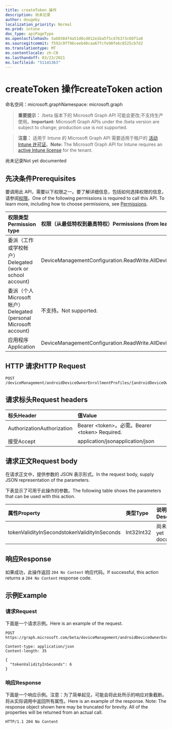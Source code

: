 ```yaml
---
title: createToken 操作
description: 尚未记录
author: dougeby
localization_priority: Normal
ms.prod: intune
doc_type: apiPageType
ms.openlocfilehash: 5a60384f4a51d0cd012e1ba5f5cd76373c60f1a8
ms.sourcegitcommit: f592c9ff96ceeb40caa67fcfe90fe6c8525cb7d2
ms.translationtype: MT
ms.contentlocale: zh-CN
ms.lasthandoff: 03/23/2021
ms.locfileid: "51141363"
---
```

# <a name="createtoken-action"></a><span data-ttu-id="93e14-103">createToken 操作</span><span class="sxs-lookup"><span data-stu-id="93e14-103">createToken action</span></span>

<span data-ttu-id="93e14-104">命名空间：microsoft.graph</span><span class="sxs-lookup"><span data-stu-id="93e14-104">Namespace: microsoft.graph</span></span>

> <span data-ttu-id="93e14-105">**重要提示：** /beta 版本下的 Microsoft Graph API 可能会更改;不支持生产使用。</span><span class="sxs-lookup"><span data-stu-id="93e14-105">**Important:** Microsoft Graph APIs under the /beta version are subject to change; production use is not supported.</span></span>

> <span data-ttu-id="93e14-106">**注意：** 适用于 Intune 的 Microsoft Graph API 需要适用于租户的 [活动 Intune 许可证](https://go.microsoft.com/fwlink/?linkid=839381)。</span><span class="sxs-lookup"><span data-stu-id="93e14-106">**Note:** The Microsoft Graph API for Intune requires an [active Intune license](https://go.microsoft.com/fwlink/?linkid=839381) for the tenant.</span></span>

<span data-ttu-id="93e14-107">尚未记录</span><span class="sxs-lookup"><span data-stu-id="93e14-107">Not yet documented</span></span>

## <a name="prerequisites"></a><span data-ttu-id="93e14-108">先决条件</span><span class="sxs-lookup"><span data-stu-id="93e14-108">Prerequisites</span></span>
<span data-ttu-id="93e14-p101">要调用此 API，需要以下权限之一。要了解详细信息，包括如何选择权限的信息，请参阅[权限](/graph/permissions-reference)。</span><span class="sxs-lookup"><span data-stu-id="93e14-p101">One of the following permissions is required to call this API. To learn more, including how to choose permissions, see [Permissions](/graph/permissions-reference).</span></span>

|<span data-ttu-id="93e14-111">权限类型</span><span class="sxs-lookup"><span data-stu-id="93e14-111">Permission type</span></span>|<span data-ttu-id="93e14-112">权限（从最低特权到最高特权）</span><span class="sxs-lookup"><span data-stu-id="93e14-112">Permissions (from least to most privileged)</span></span>|
|:---|:---|
|<span data-ttu-id="93e14-113">委派（工作或学校帐户）</span><span class="sxs-lookup"><span data-stu-id="93e14-113">Delegated (work or school account)</span></span>|<span data-ttu-id="93e14-114">DeviceManagementConfiguration.ReadWrite.All</span><span class="sxs-lookup"><span data-stu-id="93e14-114">DeviceManagementConfiguration.ReadWrite.All</span></span>|
|<span data-ttu-id="93e14-115">委派（个人 Microsoft 帐户）</span><span class="sxs-lookup"><span data-stu-id="93e14-115">Delegated (personal Microsoft account)</span></span>|<span data-ttu-id="93e14-116">不支持。</span><span class="sxs-lookup"><span data-stu-id="93e14-116">Not supported.</span></span>|
|<span data-ttu-id="93e14-117">应用程序</span><span class="sxs-lookup"><span data-stu-id="93e14-117">Application</span></span>|<span data-ttu-id="93e14-118">DeviceManagementConfiguration.ReadWrite.All</span><span class="sxs-lookup"><span data-stu-id="93e14-118">DeviceManagementConfiguration.ReadWrite.All</span></span>|

## <a name="http-request"></a><span data-ttu-id="93e14-119">HTTP 请求</span><span class="sxs-lookup"><span data-stu-id="93e14-119">HTTP Request</span></span>
<!-- {
  "blockType": "ignored"
}
-->
``` http
POST /deviceManagement/androidDeviceOwnerEnrollmentProfiles/{androidDeviceOwnerEnrollmentProfileId}/createToken
```

## <a name="request-headers"></a><span data-ttu-id="93e14-120">请求标头</span><span class="sxs-lookup"><span data-stu-id="93e14-120">Request headers</span></span>
|<span data-ttu-id="93e14-121">标头</span><span class="sxs-lookup"><span data-stu-id="93e14-121">Header</span></span>|<span data-ttu-id="93e14-122">值</span><span class="sxs-lookup"><span data-stu-id="93e14-122">Value</span></span>|
|:---|:---|
|<span data-ttu-id="93e14-123">Authorization</span><span class="sxs-lookup"><span data-stu-id="93e14-123">Authorization</span></span>|<span data-ttu-id="93e14-124">Bearer &lt;token&gt;。必需。</span><span class="sxs-lookup"><span data-stu-id="93e14-124">Bearer &lt;token&gt; Required.</span></span>|
|<span data-ttu-id="93e14-125">接受</span><span class="sxs-lookup"><span data-stu-id="93e14-125">Accept</span></span>|<span data-ttu-id="93e14-126">application/json</span><span class="sxs-lookup"><span data-stu-id="93e14-126">application/json</span></span>|

## <a name="request-body"></a><span data-ttu-id="93e14-127">请求正文</span><span class="sxs-lookup"><span data-stu-id="93e14-127">Request body</span></span>
<span data-ttu-id="93e14-128">在请求正文中，提供参数的 JSON 表示形式。</span><span class="sxs-lookup"><span data-stu-id="93e14-128">In the request body, supply JSON representation of the parameters.</span></span>

<span data-ttu-id="93e14-129">下表显示了可用于此操作的参数。</span><span class="sxs-lookup"><span data-stu-id="93e14-129">The following table shows the parameters that can be used with this action.</span></span>

|<span data-ttu-id="93e14-130">属性</span><span class="sxs-lookup"><span data-stu-id="93e14-130">Property</span></span>|<span data-ttu-id="93e14-131">类型</span><span class="sxs-lookup"><span data-stu-id="93e14-131">Type</span></span>|<span data-ttu-id="93e14-132">说明</span><span class="sxs-lookup"><span data-stu-id="93e14-132">Description</span></span>|
|:---|:---|:---|
|<span data-ttu-id="93e14-133">tokenValidityInSeconds</span><span class="sxs-lookup"><span data-stu-id="93e14-133">tokenValidityInSeconds</span></span>|<span data-ttu-id="93e14-134">Int32</span><span class="sxs-lookup"><span data-stu-id="93e14-134">Int32</span></span>|<span data-ttu-id="93e14-135">尚未记录</span><span class="sxs-lookup"><span data-stu-id="93e14-135">Not yet documented</span></span>|



## <a name="response"></a><span data-ttu-id="93e14-136">响应</span><span class="sxs-lookup"><span data-stu-id="93e14-136">Response</span></span>
<span data-ttu-id="93e14-137">如果成功，此操作返回 `204 No Content` 响应代码。</span><span class="sxs-lookup"><span data-stu-id="93e14-137">If successful, this action returns a `204 No Content` response code.</span></span>

## <a name="example"></a><span data-ttu-id="93e14-138">示例</span><span class="sxs-lookup"><span data-stu-id="93e14-138">Example</span></span>

### <a name="request"></a><span data-ttu-id="93e14-139">请求</span><span class="sxs-lookup"><span data-stu-id="93e14-139">Request</span></span>
<span data-ttu-id="93e14-140">下面是一个请求示例。</span><span class="sxs-lookup"><span data-stu-id="93e14-140">Here is an example of the request.</span></span>
``` http
POST https://graph.microsoft.com/beta/deviceManagement/androidDeviceOwnerEnrollmentProfiles/{androidDeviceOwnerEnrollmentProfileId}/createToken

Content-type: application/json
Content-length: 35

{
  "tokenValidityInSeconds": 6
}
```

### <a name="response"></a><span data-ttu-id="93e14-141">响应</span><span class="sxs-lookup"><span data-stu-id="93e14-141">Response</span></span>
<span data-ttu-id="93e14-p102">下面是一个响应示例。注意：为了简单起见，可能会将此处所示的响应对象截断。将从实际调用中返回所有属性。</span><span class="sxs-lookup"><span data-stu-id="93e14-p102">Here is an example of the response. Note: The response object shown here may be truncated for brevity. All of the properties will be returned from an actual call.</span></span>
``` http
HTTP/1.1 204 No Content
```




